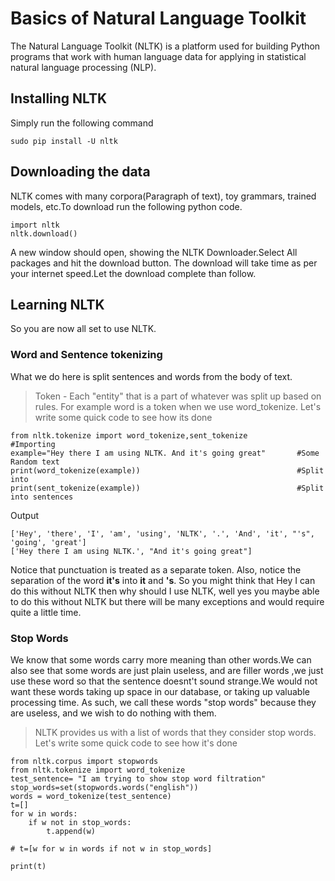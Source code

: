 # Basics of Natural Language Toolkit
The Natural Language Toolkit (NLTK) is a platform used for building Python programs that work with human language data for applying in statistical natural language processing (NLP). 

## Installing NLTK
Simply run the following command
```
sudo pip install -U nltk
```

## Downloading the data
NLTK comes with many corpora(Paragraph of text), toy grammars, trained models, etc.To download run the following python code.

```
import nltk
nltk.download()
```

A new window should open, showing the NLTK Downloader.Select All packages and hit the download button.
The download will take time as per your internet speed.Let the download complete than follow.

## Learning NLTK
So you are now all set to use NLTK.

### Word and Sentence tokenizing
What we do here is split sentences and words from the body of text.
> Token - Each "entity" that is a part of whatever was split up based on rules. For example word is a token when we use word_tokenize.
Let's write some quick code to see how its done
```
from nltk.tokenize import word_tokenize,sent_tokenize           #Importing
example="Hey there I am using NLTK. And it's going great"       #Some Random text
print(word_tokenize(example))                                   #Split into
print(sent_tokenize(example))                                   #Split into sentences
```
Output
```
['Hey', 'there', 'I', 'am', 'using', 'NLTK', '.', 'And', 'it', "'s", 'going', 'great']
['Hey there I am using NLTK.', "And it's going great"]
```
Notice that punctuation is treated as a separate token. Also, notice the separation of the word **it's** into **it** and **'s**. 
So you might think that Hey I can do this without NLTK then why should I use NLTK, well yes you maybe able to do this without NLTK but there will be many exceptions and would require quite a little time.

### Stop Words
We know that some words carry more meaning than other words.We can also see that some words are just plain useless, and are filler words ,we just use these word so that the sentence doesnt't sound strange.We would not want these words taking up space in our database, or taking up valuable processing time. As such, we call these words "stop words" because they are useless, and we wish to do nothing with them.

> NLTK provides us with a list of words that they consider stop words.
Let's write some quick code to see how it's done
```
from nltk.corpus import stopwords
from nltk.tokenize import word_tokenize
test_sentence= "I am trying to show stop word filtration"
stop_words=set(stopwords.words("english"))
words = word_tokenize(test_sentence)
t=[]
for w in words:
	if w not in stop_words:
		t.append(w)

# t=[w for w in words if not w in stop_words]

print(t)
```

